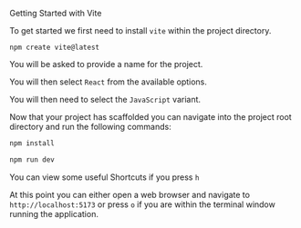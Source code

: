 Getting Started with Vite

To get started we first need to install `vite` within the project directory.

```console
npm create vite@latest
```

You will be asked to provide a name for the project.

You will then select `React` from the available options.

You will then need to select the `JavaScript` variant.

Now that your project has scaffolded you can navigate into the project root directory and run the following commands:

```bash
npm install
```

```bash
npm run dev
```

You can view some useful Shortcuts if you press `h`

At this point you can either open a web browser and navigate to `http://localhost:5173` or press `o` if you are within the terminal window running the application.
